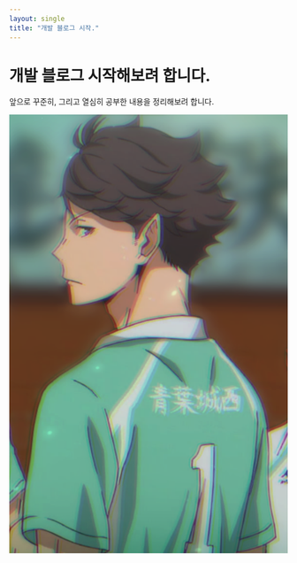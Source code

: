 ```yaml
---
layout: single
title: "개발 블로그 시작."
---
```


# 개발 블로그 시작해보려 합니다.

앞으로 꾸준히, 그리고 열심히 공부한 내용을 정리해보려 합니다.

![오이카와](../images/2023-03-18-first/오이카와.png)

